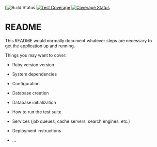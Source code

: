 [![Build Status](https://codeship.com/projects/4e950cd0-084b-0136-da1b-46f3ea952830/status?branch=master)
[![Test Coverage](https://api.codeclimate.com/v1/badges/6865a2e9d752dd09dab5/test_coverage)](https://codeclimate.com/github/nickwgiannini/top-dog/test_coverage)
[![Coverage Status](https://coveralls.io/repos/github/nickwgiannini/top-dog/badge.svg?branch=master)](https://coveralls.io/github/nickwgiannini/top-dog?branch=master)

# README

This README would normally document whatever steps are necessary to get the
application up and running.

Things you may want to cover:

* Ruby version
version
* System dependencies

* Configuration

* Database creation

* Database initialization

* How to run the test suite

* Services (job queues, cache servers, search engines, etc.)

* Deployment instructions

* ...

